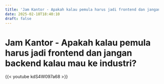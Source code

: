 ```yaml
---
title: 'Jam Kantor - Apakah kalau pemula harus jadi frontend dan jangan backend kalau mau ke industri?'
date: 2025-02-18T18:40:10
draft: false
---
```


# Jam Kantor - Apakah kalau pemula harus jadi frontend dan jangan backend kalau mau ke industri?

{{< youtube kdS4W097a68 >}}
